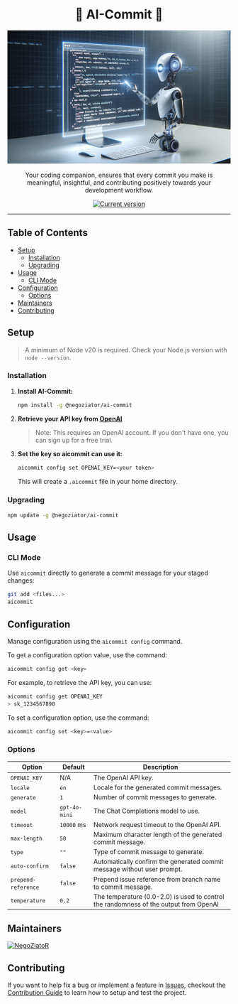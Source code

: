<div align="center">
    <h1>🤖 AI-Commit 🤖</h1>
    <img src="./.github/screenshot.png" alt="License" width="1000" height="300">
    <p>Your coding companion, ensures that every commit you make is meaningful, insightful, and contributing positively towards your development workflow.</p>
    <a href="https://www.npmjs.com/package/@negoziator/ai-commit"><img src="https://img.shields.io/npm/v/@negoziator/ai-commit" alt="Current version"></a>
</div>

---

## Table of Contents
- [Setup](#setup)
    - [Installation](#installation)
    - [Upgrading](#upgrading)
- [Usage](#usage)
    - [CLI Mode](#cli-mode)
- [Configuration](#configuration)
  - [Options](#options)
- [Maintainers](#maintainers)
- [Contributing](#contributing)

## Setup
> A minimum of Node v20 is required. Check your Node.js version with `node --version`.

### Installation
1. **Install AI-Commit:**
   ```sh
   npm install -g @negoziator/ai-commit

2. **Retrieve your API key from [OpenAI](https://platform.openai.com/account/api-keys)**

   > Note: This requires an OpenAI account. If you don't have one, you can sign up for a free trial.

3. **Set the key so aicommit can use it:**

    ```sh
    aicommit config set OPENAI_KEY=<your token>
    ```

   This will create a `.aicommit` file in your home directory.

### Upgrading

```sh
npm update -g @negoziator/ai-commit
```

## Usage

### CLI Mode

Use `aicommit` directly to generate a commit message for your staged changes:

```sh
git add <files...>
aicommit
```

## Configuration
Manage configuration using the `aicommit config` command.

To get a configuration option value, use the command:

```sh
aicommit config get <key>
```
For example, to retrieve the API key, you can use:

```sh
aicommit config get OPENAI_KEY
> sk_1234567890
```

To set a configuration option, use the command:

```sh
aicommit config set <key>=<value>
```

### Options

| Option              | Default         | Description                                                                           |
|---------------------|-----------------|---------------------------------------------------------------------------------------|
| `OPENAI_KEY`        | N/A             | The OpenAI API key.                                                                   |
| `locale`            | `en`            | Locale for the generated commit messages.                                             |
| `generate`          | `1`             | Number of commit messages to generate.                                                |
| `model`             | `gpt-4o-mini`   | The Chat Completions model to use.                                                    |
| `timeout`           | `10000` ms      | Network request timeout to the OpenAI API.                                            |
| `max-length`        | `50`            | Maximum character length of the generated commit message.                             |
| `type`              | `""`            | Type of commit message to generate.                                                   |
| `auto-confirm`      | `false`         | Automatically confirm the generated commit message without user prompt.               |
| `prepend-reference` | `false`         | Prepend issue reference from branch name to commit message.                           |
| `temperature`       | `0.2`           | The temperature (0.0-2.0) is used to control the randomness of the output from OpenAI |

## Maintainers
[![NegoZiatoR](https://img.shields.io/badge/NegoZiatoR-blue?style=flat&logo=x&link=https://twitter.com/negoziator)](https://twitter.com/negoziator)

## Contributing
If you want to help fix a bug or implement a feature in [Issues](https://github.com/negoziator/ai-commit/issues), checkout
the [Contribution Guide](CONTRIBUTING.md) to learn how to setup and test the project.
